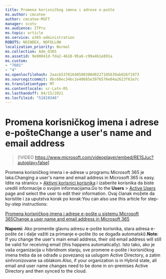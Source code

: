 ```yaml
---
title: Promena korisničkog imena i adrese e-pošte
ms.author: cmcatee
author: cmcatee-MSFT
manager: scotv
ms.audience: ITPro
ms.topic: article
ms.service: o365-administration
ROBOTS: NOINDEX, NOFOLLOW
localization_priority: Normal
ms.collection: Adm_O365
ms.assetid: 9e00841d-fda2-4610-95a6-c99a4b1e891a
ms.custom:
- "7601"
- "4"
ms.openlocfilehash: 2aacb53781640580380d0227185639ab026f1973
ms.sourcegitcommit: 8bc60ec34bc1e40685e3976576e04a2623f63a7c
ms.translationtype: MT
ms.contentlocale: sr-Latn-RS
ms.lasthandoff: 04/15/2021
ms.locfileid: "51819346"
---
```

# <a name="change-a-users-name-and-email-address"></a><span data-ttu-id="a1a7b-102">Promena korisničkog imena i adrese e-pošte</span><span class="sxs-lookup"><span data-stu-id="a1a7b-102">Change a user's name and email address</span></span>

> [!VIDEO https://www.microsoft.com/videoplayer/embed/RE1SJuc?autoplay=false]

<span data-ttu-id="a1a7b-103">Promena korisničkog imena i e-adrese u programu Microsoft 365 je laka.</span><span class="sxs-lookup"><span data-stu-id="a1a7b-103">Changing a user's name and email address in Microsoft 365 is easy.</span></span> <span data-ttu-id="a1a7b-104">Idite na  stranicu \> [Aktivni korisnici korisnika](https://go.microsoft.com/fwlink/p/?linkid=834822) i izaberite korisnika da biste uredili informacije o svojim informacijama.</span><span class="sxs-lookup"><span data-stu-id="a1a7b-104">Go to the **Users** \> [Active Users](https://go.microsoft.com/fwlink/p/?linkid=834822) page and select the user to edit their information.</span></span> <span data-ttu-id="a1a7b-105">Ovaj članak možete da koristite i za uputstva korak po korak:</span><span class="sxs-lookup"><span data-stu-id="a1a7b-105">You can also use this article for step-by-step instructions:</span></span>
  
[<span data-ttu-id="a1a7b-106">Promena korisničkog imena i adrese e-pošte u sistemu Microsoft 365</span><span class="sxs-lookup"><span data-stu-id="a1a7b-106">Change a user name and email address in Microsoft 365</span></span>](https://docs.microsoft.com/microsoft-365/admin/add-users/change-a-user-name-and-email-address)
  
 <span data-ttu-id="a1a7b-107">**Napomi:** Ako promenite glavnu adresu e-pošte korisnika, stara adresa e-pošte će i dalje važiti za primanje e-pošte (to se događa automatski).</span><span class="sxs-lookup"><span data-stu-id="a1a7b-107">**Note**: If you change the user's main email address, their old email address will still be valid for receiving email (this happens automatically).</span></span> <span data-ttu-id="a1a7b-108">Isto tako, ako je vaša organizacija u hibridnom stanju, sve promene e-pošte i korisničkog imena treba da se odrađe u povezanoj sa uslugom Active Directory, a zatim sinhronizovane sa oblakom.</span><span class="sxs-lookup"><span data-stu-id="a1a7b-108">Also, if your organization is in Hybrid state, all email and user name changes need to be done in on-premises Active Directory and then synced to the cloud.</span></span>